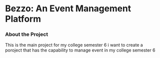 # Bezzo: An Event Management Platform

### About the Project

This is the main project for my college semester 6
i want to create a poroject that has the capability to manage event in my college semester 6